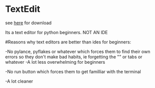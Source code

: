 # TextEdit
see [here](https://www.yavda1.ga/textedit) for download

Its a text editor for python beginners. NOT AN IDE

#Reasons why text editors are better than ides for beginners:

-No pylance, pyflakes or whatever which forces them to find their own errors so they don't make bad habits, ie forgetting the "" or tabs or whatever
-A lot less overwhelming for beginners

-No run button which forces them to get familliar with the terminal

-A lot cleaner
